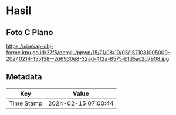 # Hasil

## Foto C Plano

https://sirekap-obj-formc.kpu.go.id/37f5/pemilu/ppwp/15/71/08/10/05/1571081005009-20240214-155158--2d6930e8-32ad-4f2a-8575-b1d5ac2d7908.jpg


## Metadata

| Key        | Value               |
| ---------- | ------------------- |
| Time Stamp | 2024-02-15 07:00:44 |



